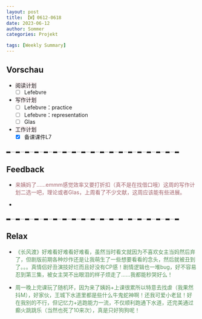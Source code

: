 ```yaml
---
layout: post
title: 【W】0612-0618
date: 2023-06-12
author: Sommer
categories: Projekt

tags: [Weekly Summary]
--- 
```


## Vorschau

- <font style="background:#fcf2f4">阅读计划</font>
  - [ ] Lefebvre
- <font style="background:#fcf2f4">写作计划</font>
  - [ ] Lefebvre：practice
  - [ ] Lefebvre：representation
  - [ ] Glas
- <font style="background:#fcf2f4">工作计划</font>
  - [x] 备课课件L7

▂﹍▂﹍▂﹍▂﹍▂﹍▂﹍▂﹍▂﹍▂﹍▂﹍▂﹍▂﹍▂﹍▂﹍▂﹍▂﹍▂﹍▂﹍▂

## Feedback

- <font style="color:#a66870">来姨妈了……emmm感觉效率又要打折扣（真不是在找借口哦）这周的写作计划二选一吧，理论或者Glas，上周看了不少文献，这周应该能有些进展。</font>

- <font style="color:#a66870"></font>

▂﹍▂﹍▂﹍▂﹍▂﹍▂﹍▂﹍▂﹍▂﹍▂﹍▂﹍▂﹍▂﹍▂﹍▂﹍▂﹍▂﹍▂﹍▂


## Relax

- <font style="color:#56925A">《长风渡》好难看好难看好难看，虽然当时看文就因为不喜欢女主当妈然后弃了，但剧版前期各种炒作还是让我萌生了一些想要看看的念头，然后就被丑到了。。。真情侣好丑演技好烂而且好没有CP感！剧情逻辑也一堆bug，好不容易忍到第三集，被女主哭不出眼泪的样子烦走了……我都能秒哭好么！</font><br>

- <font style="color:#56925A">周一晚上完课玩了随机环，因为来了姨妈+上课很累所以特意去找虐（我果然抖M），好家伙，王城下水道里都是些什么牛鬼蛇神啊！还我可爱小老鼠！好在我别的不行，但记忆力+逃跑能力一流，不仅顺利跑通下水道，还完美通过癫火跳跳乐（当然也死了10来次），真是只好狗狗呢！</font><br>